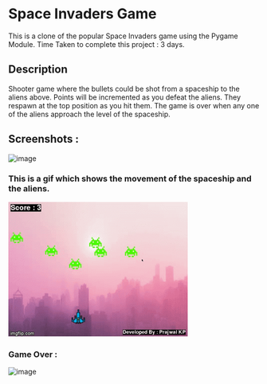 # Space Invaders Game

This is a clone of the popular Space Invaders game using the Pygame Module.
Time Taken to complete this project : 3 days.

## Description
Shooter game where the bullets could be shot from a spaceship to the aliens above. Points will be incremented as you defeat the aliens. 
They respawn at the top position as you hit them.
The game is over when any one of the aliens approach the level of the spaceship.
## Screenshots :
![image](https://user-images.githubusercontent.com/51396834/83125772-94142000-a0f5-11ea-89cc-b11f66c81387.png)

### This is a gif which shows the movement of the spaceship and the aliens. 
![See below](ui.gif)

### Game Over :
![image](https://user-images.githubusercontent.com/51396834/83128396-fde1f900-a0f8-11ea-8692-e7bc4401d7df.png)



